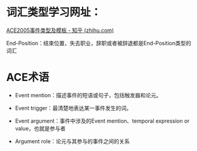# 词汇类型学习网址：

[ACE2005事件类型及模板 - 知乎 (zhihu.com)](https://zhuanlan.zhihu.com/p/259800115)

End-Position：结束位置，失去职业，辞职或者被辞退都是End-Position类型的词汇

# ACE术语

+ Event mention：描述事件的短语或句子，包括触发器和论元。

+ Event trigger：最清楚地表达某一事件发生的词。

+ Event argument：事件中涉及的Event mention、temporal expression or value，也就是参与者

+ Argument role：论元与其参与的事件之间的关系

